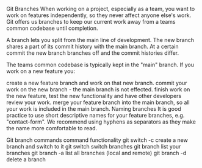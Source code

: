 Git Branches
When working on a project, especially as a team, you want to work on features independently, so they never affect anyone else's work. Git offers us branches to keep our current work away from a teams common codebase until completion.

A branch lets you split from the main line of development. The new branch shares a part of its commit history with the main branch. At a certain commit the new branch branches off and the commit histories differ.



The teams common codebase is typically kept in the "main" branch. If you work on a new feature you:

create a new feature branch and work on that new branch.
commit your work on the new branch - the main branch is not effected.
finish work on the new feature, test the new functionality and have other developers review your work.
merge your feature branch into the main branch, so all your work is included in the main branch.
Naming branches
It is good practice to use short descriptive names for your feature branches, e.g. "contact-form". We recommend using hyphens as separators as they make the name more comfortable to read.

Git branch commands
command	functionality
git switch -c <branchname>	create a new branch and switch to it
git switch <branchname>	switch branches
git branch	list your branches
git branch -a	list all branches (local and remote)
git branch -d <branchname>	delete a branch
